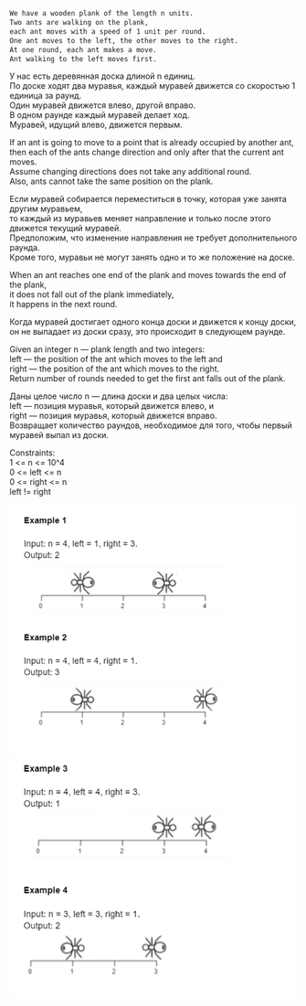 
```
We have a wooden plank of the length n units.  
Two ants are walking on the plank,  
each ant moves with a speed of 1 unit per round.  
One ant moves to the left, the other moves to the right.  
At one round, each ant makes a move.  
Ant walking to the left moves first.
```
У нас есть деревянная доска длиной n единиц.  
По доске ходят два муравья, каждый муравей движется со скоростью 1 единица за раунд.  
Один муравей движется влево, другой вправо.  
В одном раунде каждый муравей делает ход.  
Муравей, идущий влево, движется первым.


If an ant is going to move to a point that is already occupied by another ant,  
then each of the ants change direction and only after that the current ant moves.  
Assume changing directions does not take any additional round.  
Also, ants cannot take the same position on the plank.

Если муравей собирается переместиться в точку, которая уже занята другим муравьем,  
то каждый из муравьев меняет направление и только после этого движется текущий муравей.  
Предположим, что изменение направления не требует дополнительного раунда.  
Кроме того, муравьи не могут занять одно и то же положение на доске.


When an ant reaches one end of the plank and moves towards the end of the plank,  
it does not fall out of the plank immediately,  
it happens in the next round.

Когда муравей достигает одного конца доски и движется к концу доски,  
он не выпадает из доски сразу, это происходит в следующем раунде.


Given an integer n — plank length and two integers:  
left — the position of the ant which moves to the left and  
right — the position of the ant which moves to the right.  
Return number of rounds needed to get the first ant falls out of the plank.

Даны целое число n — длина доски и два целых числа:  
left — позиция муравья, который движется влево, и  
right — позиция муравья, который движется вправо.  
Возвращает количество раундов, необходимое для того, чтобы первый муравей выпал из доски.



Constraints:  
1 <= n <= 10^4  
0 <= left <= n  
0 <= right <= n  
left != right

![img_1](image_1.png)
![image_2](image_2.png)


